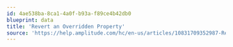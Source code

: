 ```yaml
---
id: 4ae538ba-8ca1-4a0f-b93a-f89ce4b42db0
blueprint: data
title: 'Revert an Overridden Property'
source: 'https://help.amplitude.com/hc/en-us/articles/10831709352987-Revert-an-overridden-property'
---
```

